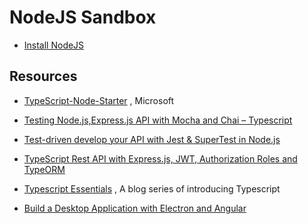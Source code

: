 # NodeJS  Sandbox

* [Install NodeJS](./install-nodejs.md)



## Resources

* [TypeScript-Node-Starter](https://github.com/microsoft/TypeScript-Node-Starter/tree/master/src) , Microsoft
* [Testing Node.js,Express.js API with Mocha and Chai – Typescript](https://truetocode.com/testing-node-jsexpress-js-api-with-mocha-and-chai-typescript/)
* [Test-driven develop your API with Jest & SuperTest in Node.js](https://itnext.io/test-driven-develop-your-api-with-jest-supertest-in-node-js-7e1c6489b0a6)
* [TypeScript Rest API with Express.js, JWT, Authorization Roles and TypeORM](https://medium.com/javascript-in-plain-english/creating-a-rest-api-with-jwt-authentication-and-role-based-authorization-using-typescript-fbfa3cab22a4)
* [Typescript Essentials](https://medium.com/@wittydeveloper/typescript-essentials-b7ae85b0f561)  , A blog series of introducing Typescript

* [Build a Desktop Application with Electron and Angular](https://www.sitepoint.com/build-a-desktop-application-with-electron-and-angular/)

